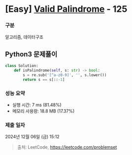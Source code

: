 # [Easy] [Valid Palindrome](https://leetcode.com/problems/valid-palindrome) - 125

### 구분

알고리즘, 데이터구조

## Python3 문제풀이

```py
class Solution:
    def isPalindrome(self, s: str) -> bool:
        s = re.sub('[^a-z0-9]', '', s.lower())
        return s == s[::-1]
```

### 성능 요약

- 실행 시간: 7 ms (81.48%)
- 메모리 사용량: 18.8 MB (17.37%)

### 제출 일자

2024년 12월 06일 (금) 15:12

> 출처: LeetCode, https://leetcode.com/problemset